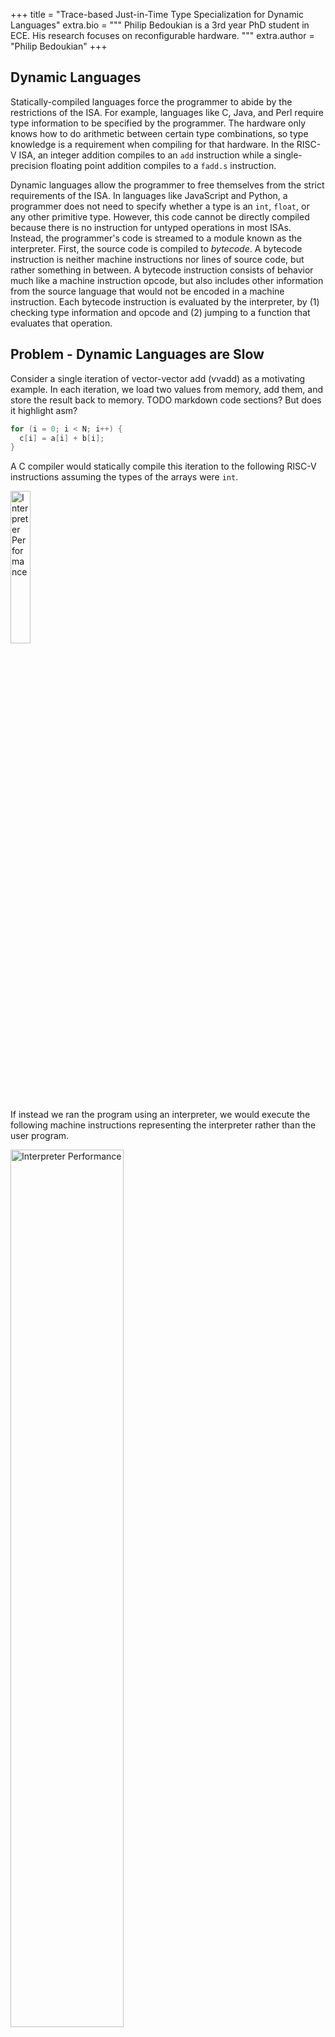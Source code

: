  +++
title = "Trace-based Just-in-Time Type Specialization for Dynamic Languages"
extra.bio = """
  Philip Bedoukian is a 3rd year PhD student in ECE. His research focuses on reconfigurable hardware.
"""
extra.author = "Philip Bedoukian"
+++

## Dynamic Languages

Statically-compiled languages force the programmer to abide by the restrictions of the ISA. For example, languages like C, Java, and Perl require type information to be specified by the programmer. The hardware only knows how to do arithmetic between certain type combinations, so type knowledge is a requirement when compiling for that hardware. In the RISC-V ISA, an integer addition compiles to an `add` instruction while a single-precision floating point addition compiles to a `fadd.s` instruction.

Dynamic languages allow the programmer to free themselves from the strict requirements of the ISA. In languages like JavaScript and Python, a programmer does not need to specify whether a type is an `int`, `float`, or any other primitive type. However, this code cannot be directly compiled because there is no instruction for untyped operations in most ISAs. Instead, the programmer's code is streamed to a module known as the interpreter. First, the source code is compiled to *bytecode*. A bytecode instruction is neither machine instructions nor lines of source code, but rather something in between. A bytecode instruction consists of behavior much like a machine instruction opcode, but also includes other information from the source language that would not be encoded in a machine instruction. Each bytecode instruction is evaluated by the interpreter, by (1) checking type information and opcode and (2) jumping to a function that evaluates that operation.


## Problem - Dynamic Languages are Slow

Consider a single iteration of vector-vector add (vvadd) as a motivating example. In each iteration, we load two values from memory, add them, and store the result back to memory. TODO markdown code sections? But does it highlight asm?

```c
for (i = 0; i < N; i++) {
  c[i] = a[i] + b[i];
}
```

A C compiler would statically compile this iteration to the following RISC-V instructions assuming the types of the arrays were `int`.

<img src="static-vvadd.png" alt="Interpreter Performance" width="25%" >

If instead we ran the program using an interpreter, we would execute the following machine instructions representing the interpreter rather than the user program.

<img src="interp-vvadd.png" alt="Interpreter Performance" width="60%">

Notice the same `lw`, `add`, and `sw` are present in the code, but we have to jump to the appropriate function to execute them. The interpreter overhead is, thus, everything that isn't the instructions required by vvadd. For every instruction in vvadd, it requires seven additional interpreter instructions and incurs a penalty of a few cycles due to the additional branches. In total, we can estimate it takes about 10 cycles to execute an equivalent machine instruction on the interpreter. For this reason, interpreters are an order of magnitude slower than statically compiled code.

## Solution - Just-in-Time Compiler

This paper tries and successfully improves the performance of dynamic languages by using a Just-in-Time Compiler (JIT). The core idea is the following: 

```
In a single iteration of a loop, every instruction must have a known type as it would in a non-dynamic language.
```

In the case of vvadd, if on every iteration the types are `int` then we don't actually need the flexibility of the interpreter. Instead, we can compile the bytecode during run-time to machine instructions where the type of each instruction is `int`. The run-time compilation procedure will greatly resemble the ahead-of-time compilation procedure of non-dynamic languages. Generally we only want to spend time compiling code that is run multiple times (i.e., in a loop).

Unlike an ahead-of-time compiler, a JIT makes assumptions about the type information of the bytecode and speculatively emits machine instructions. If our assumptions were wrong, we need to fall back to the interpreter. The JIT compiler then must also insert *guards* that detect when type information is wrong and will jump back to the interpreter. The state machine below describes the high-level process.

<img src="state-machine.png" alt="Interpreter Performance" width="100%">

Machine code emitted by a JIT might look something like the following. Notice that there are fewer "overhead" instructions than in the interpreter version (just two instead of seven).

<img src="guard-vvadd.png" alt="Interpreter Performance" width="40%">

## TraceMonkey

*TraceMonkey* is the JIT proposed by the authors and roughly follows the high-level ideas described above. The main steps of TraceMonkey are *interpreting*, *recording*, *compilation*, *native execution*, and *aborting*.

### Interpreting

The default state of TraceMonkey is to execute bytecode via an interpreter. This yields correct but slow execution of a users program.

### Recording

When TraceMonkey detects a loop (simply a back-edge in the control-flow graph), it begins to record a trace. For each bytecode instruction, one or more *LIR* instructions are generated along with type guards. *LIR* instructions directly map to machine instructions, but are ISA agnostic.

```c
// Bytecode (not typed)
c = add a b;

// LIR Trace (typed)
guard typeof(a) == int;
guard typeof(b) == int; 
int c = add_int a b;
```

Traces inherently can only follow a single path within a loop iteration. No type information is known about the paths that we not taken, so we can't generate machine code for them. Therefore guards must also check branch conditions. In the following example, two possible traces can be generated from the code.

```c
// Source code
if (a == true) {
  c++;
}
else {
  c--;
}

// LIR Trace 1
guard a == true;
int c = add_int c 1;

// LIR Trace 2
guard a == false;
int c = add_int c -1;
```

To avoid confusion, keep in mind that there are four types of code in TraceMonkey. 1) Source code, 2) Bytecode, 3) LIR, and 4) Machine code. Only bytecode and machine code are executed, while source code and LIR are only meant to compiled down to the subsequent code level.

### Compilation

The LIR traces must first be compiled to machine code to execute natively on the processor. This compilation needs to be much faster than static compilation because it occurs during runtime. The authors propose limiting the number of code optimizations performed to keep the compilation runtime reasonable. For example, register allocation uses a greedy algorithm. Although the authors did not evaluate this, greedy algorithms generally give non-optimal results, but have an excellent accuracy (compared to oracle) per time ratio.

The compiled traces are stored in a trace buffer for later use by the interpreter.

```c
// LIR code
guard a == true;
int c = add_int c 1;

// Machine code
addi t0 x0 1;
bne  t1 t0 abort;
addi t2 t2 1;
```

### Native Execution

The interpreter can execute traces when certain conditions are met. Effectively, the interpreter cedes program control to the generated native machine instructions. The performance of this code should approach that of static code, but is somewhat held back by the low-effort optimizations and additional guard instructions. However, the performance is much better than running in the interpreter.

### Aborting

Whenever a guard fails, we must abort from the current trace because our assumptions were wrong. For example if we thought the type of a value was `int`, but the value turned out to be a `float` future instructions will have incorrect behavior. A simple example is shown below.

```c 
lw  t0 0(s0); // unexpected float!
add t1 t0 t1; // actually need a fadd instruction!
```

The un-optimized version of this mechanism always jumps backs to the interpreter to decide how to proceed. The interpreter can then record a new trace and start executing machine code from that in future iterations. Effectively, the enumerated steps will repeat in the same order.


## Optimizations

The authors lower-level implementation of the ideas described above are the main contributions of this paper. They develop multiple optimizations to make traces less likely to abort. Aborts incur a high performance penalty, so the fewer aborts the faster the user program will run. They also develop techniques to reduce the amount of storage required for the compiled traces. 

#### Typed Traces

Each trace is a basic block that has one entry node and no inner control flow. The interpreter will only enter this basic block if the types of the input variables to the block type check. This is more efficient than entering the trace and immediately aborting because the incoming types were incorrect. In the case of multiple traces, the interpreter has the ability to decide which trace to run based on the input variable types and the trace signature (i.e., the type of each variable as would be given in a C function call).

#### Linked Traces

A trace is a single forward path. A naive approach would jump back to the interpreter at the end of the trace and have the interpreter re-execute the same compiled trace. A trace can be expanded to include its jump back path if the loop is deemed *type-stable* i.e. the type information does not change over consecutive iterations.

A trace can also jump to another similar trace that has different that uses different input types. This can occur is there is a particular pattern detected between different traces, i.e., if input types go from `int` to `float` to `string` consistently, we would want to link the three traces together.

#### Trace Branches

As previously mentioned a trace can only contain information about a single path through the loop. If machine code encounters a different conditional branch path, it needs to abort. However, it doesn't necessarily need to abort back to the interpreter. If there is another trace that starts from the side path, we could jump directly to this other trace. 

The diagram below presents two traces. The vertical trace (the root trace) is called directly from the interpreter, while the slanted trace is called from the root trace when a certain branch condition is met. These arrangements form tree-like structures called *trace trees*.

<img src="tree-with-branch.png" alt="Interpreter Performance" width="50%">

Jumping to another trace instead of aborting back to the interpreter is much more efficient.

#### Nested Traces

Traces always consist of a single forward path and end on a backwards path. In the case of a loop nest, instructions will be recorded from a single path through both loops. If there are any conditionals that are post-dominated by the outer loop, then the outer loop instructions can be compiled multiple times (one for each full path). This increases the amount of storage required for reach trace.

The authors propose to effectively perform function outlining on nested loops. One trace can effectively call another trace as the interpreter would.

<img src="nest-trees.png" alt="Interpreter Performance" width="50%">

#### Blacklisting

Specific traces are not worth generating and are prevented from being recorded or run.

## Evaluation

The authors evaluate on a MacBook Pro! JavaScript is somewhat of a consumer language rather than a high-performance language, so a consumer-grade MacBook is somewhat relevant. Keeping in the spirit of consumerism, the authors evaluate on a consumer benchmark suite *SunSpider*. These benchmarks are all extremely small (< 250ms), but webpages generally load within this time.

The authors estimate that a bytecode instruction is 4x faster when compiled to machine code (could be multiple machine instructions, which is why this isn't higher). Most benchmarks spend their time natively executing machine code rather than interpreter bytecode. Thus, every compatible benchmark achieved at least some speedup in TraceMonkey over *SpiderMonkey*, the interpreter-only version of TraceMonkey. TraceMonkey lacks support for certain JavaScript primitives and thus could not gain performance on benchmarks containing those primitives.

I would have liked to have seen the performance impact of the many optimizations they described in their paper, particularly the benefit of creating trace-trees and nested trees.

However, the authors report significant overhead in some benchmarks due to the JIT state machine mainly the recording and compilation procedures. They estimate that a native trace must be executed 270 times to justify the overhead. This may seem small, but generally the total run-time of a JavaScript program is also quite small.

## Discussion Questions

Is the short compilation time potentially limiting the performance that could be achieved by traces? Bytecode only 4x when executed natively? What could be done?

Could an ISA be designed that does not require machine instructions to include type information?

This paper was written at the beginning of the multi-core processor era. Could multiprocessing improve the JIT performance?

Is it wasteful for billions of computers to "learn" the same traces when they load a webpage? Could anything be done to remedy this?




